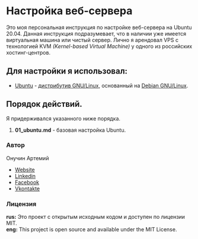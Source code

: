 # Настройка веб-сервера
Это моя персональная инструкция по настройке веб-сервера на Ubuntu 20.04. Данная инструкция подразумевает, что в наличии уже имеется виртуальная машина или чистый сервер. Лично я арендовал VPS с технологией KVM *(Kernel-based Virtual Machine)* у одного из российских хостинг-центров.  

## Для настройки я использовал:
- [Ubuntu](https://ubuntu.com/) - [дистрибутив GNU/Linux](https://en.wikipedia.org/wiki/Linux_distribution), основанный на [Debian GNU/Linux](https://en.wikipedia.org/wiki/Debian).

## Порядок действий.
Я придерживался указанного ниже порядка.

1. **01_ubuntu.md** - базовая настройка Ubuntu.


### Автор
Онучин Артемий  
- [Website](https://onuchin.com "My website")
- [Linkedin](https://www.linkedin.com/in/artemy-onuchin/ "My linkedin")
- [Facebook](https://www.facebook.com/artemyonuchin "My facebook")
- [Vkontakte](https://vk.com/artemyonuchin "My vkontakte")

### Лицензия
**rus:** Это проект с открытым исходным кодом и доступен по лицензии MIT.  
**eng:** This project is open source and available under the MIT License.  
